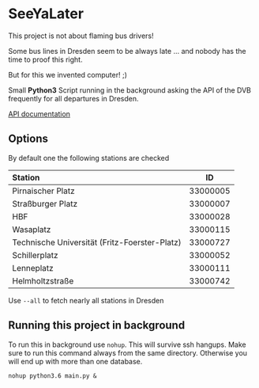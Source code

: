 # SeeYaLater

This project is not about flaming bus drivers!

Some bus lines in Dresden seem to be always late ...
and nobody has the time to proof this right.

But for this we invented computer! ;)

Small **Python3** Script running in the background asking the API of the DVB 
frequently for all departures in Dresden.


[API documentation](https://github.com/kiliankoe/vvo/blob/master/documentation/webapi.md)

## Options

By default one the following stations are checked

| Station                                       | ID |
| :--------                                     | ---- |
| Pirnaischer Platz                             | 33000005 |
| Straßburger Platz                             | 33000007 |
| HBF                                           | 33000028 |
| Wasaplatz                                     | 33000115 |
| Technische Universität (Fritz-Foerster-Platz) | 33000727 |
| Schillerplatz                                 | 33000052 |
| Lenneplatz                                    | 33000111 |
| Helmholtzstraße                               | 33000742 |


Use `--all` to fetch nearly all stations in Dresden

## Running this project in background

To run this in background use `nohup`. This will survive ssh hangups. Make sure to run this command
always from the same directory. Otherwise you will end up with more than one database.

```
nohup python3.6 main.py &
```
